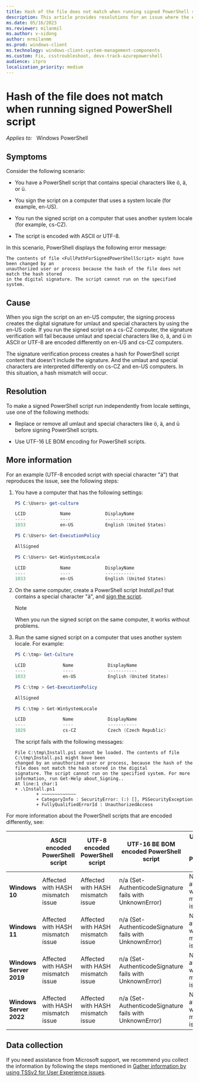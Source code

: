 ```yaml
---
title: Hash of the file does not match when running signed PowerShell script
description: This article provides resolutions for an issue where the execution of a signed PowerShell script fails with an error message.
ms.date: 05/16/2023
ms.reviewer: milanmil
ms.author: v-sidong
author: mrmilanmm
ms.prod: windows-client
ms.technology: windows-client-system-management-components
ms.custom: Fix, csstroubleshoot, devx-track-azurepowershell
audience: itpro
localization_priority: medium
---
```

# Hash of the file does not match when running signed PowerShell script

_Applies to:_ &nbsp; Windows PowerShell

## Symptoms

Consider the following scenario:

- You have a PowerShell script that contains special characters like ö, ä, or ü.

- You sign the script on a computer that uses a system locale (for example, en-US).

- You run the signed script on a computer that uses another system locale (for example, cs-CZ).

- The script is encoded with ASCII or UTF-8.

In this scenario, PowerShell displays the following error message:

```Output
The contents of file <FullPathForSignedPowerShellScript> might have been changed by an
unauthorized user or process because the hash of the file does not match the hash stored 
in the digital signature. The script cannot run on the specified system.
```

## Cause

When you sign the script on an en-US computer, the signing process creates the digital signature for umlaut and special characters by using the en-US code. If you run the signed script on a cs-CZ computer, the signature verification will fail because umlaut and special characters like ö, ä, and ü in ASCII or UTF-8 are encoded differently on en-US and cs-CZ computers.

The signature verification process creates a hash for PowerShell script content that doesn't include the signature. And the umlaut and special characters are interpreted differently on cs-CZ and en-US computers. In this situation, a hash mismatch will occur.

## Resolution

To make a signed PowerShell script run independently from locale settings, use one of the following methods:

- Replace or remove all umlaut and special characters like ö, ä, and ü before signing PowerShell scripts.

- Use UTF-16 LE BOM encoding for PowerShell scripts.

## More information

For an example (UTF-8 encoded script with special character "ä") that reproduces the issue, see the following steps:

1. You have a computer that has the following settings:

    ```powershell
    PS C:\Users> get-culture
    
    LCID             Name             DisplayName
    ----             ----             ----------- 
    1033             en-US            English (United States)
    
    PS C:\Users> Get-ExecutionPolicy
    
    AllSigned
    
    PS C:\Users> Get-WinSystemLocale
    
    LCID             Name             DisplayName  
    ----             ----             -----------  
    1033             en-US            English (United States)
    ```

1. On the same computer, create a PowerShell script *Install.ps1* that contains a special character "ä", and [sign the script](/powershell/module/microsoft.powershell.core/about/about_signing#sign-a-script).

    > [!NOTE]
    > When you run the signed script on the same computer, it works without problems.

1. Run the same signed script on a computer that uses another system locale. For example:

    ```powershell
    PS C:\tmp> Get-Culture
    
    LCID              Name             DisplayName
    ----              ----             -----------
    1033              en-US            English (United States)
    
    PS C:\tmp > Get-ExecutionPolicy
    
    AllSigned
    
    PS C:\tmp > Get-WinSystemLocale
    
    LCID              Name             DisplayName
    ----              ----             -----------
    1029              cs-CZ            Czech (Czech Republic)
    ```

    The script fails with the following messages:

    ```Output
    File C:\tmp\Install.ps1 cannot be loaded. The contents of file C:\tmp\Install.ps1 might have been
    changed by an unauthorized user or process, because the hash of the file does not match the hash stored in the digital
    signature. The script cannot run on the specified system. For more information, run Get-Help about_Signing..  
    At line:1 char:1  
    + .\Install.ps1  
            + ~~~~~~~~~~~~~  
            + CategoryInfo : SecurityError: (:) [], PSSecurityException  
            + FullyQualifiedErrorId : UnauthorizedAccess  
    ```

For more information about the PowerShell scripts that are encoded differently, see:

||ASCII encoded PowerShell script|UTF-8 encoded PowerShell script|UTF-16 BE BOM encoded PowerShell script|UTF-16 LE BOM encoded PowerShell script|
|-|-|-|-|-|
|**Windows 10**|Affected with HASH mismatch issue|Affected with HASH mismatch issue|n/a (Set-AuthenticodeSignature fails with UnknownError)|NOT affected with HASH mismatch issue|
|**Windows 11**|Affected with HASH mismatch issue|Affected with HASH mismatch issue|n/a (Set-AuthenticodeSignature fails with UnknownError)|NOT affected with HASH mismatch issue|
|**Windows Server 2019**|Affected with HASH mismatch issue|Affected with HASH mismatch issue|n/a (Set-AuthenticodeSignature fails with UnknownError)|NOT affected with HASH mismatch issue|
|**Windows Server 2022**|Affected with HASH mismatch issue|Affected with HASH mismatch issue|n/a (Set-AuthenticodeSignature fails with UnknownError)|NOT affected with HASH mismatch issue|

## Data collection

If you need assistance from Microsoft support, we recommend you collect the information by following the steps mentioned in [Gather information by using TSSv2 for User Experience issues](../windows-troubleshooters/gather-information-using-tssv2-user-experience.md#powershell).
